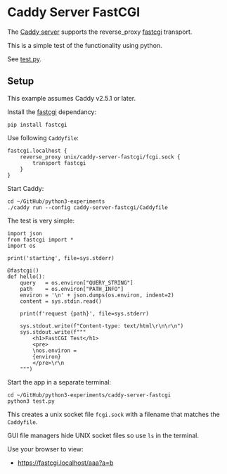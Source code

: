 # Caddy Server FastCGI
The [Caddy server](https://caddyserver.com/) supports the reverse_proxy
[fastcgi](https://caddyserver.com/docs/caddyfile/directives/reverse_proxy#the-fastcgi-transport) transport.

This is a simple test of the functionality using python.

See [test.py](test.py).


## Setup
This example assumes Caddy v2.5.1 or later.

Install the [fastcgi](https://pypi.org/project/fastcgi/) dependancy:
```
pip install fastcgi
```

Use following `Caddyfile`:

```
fastcgi.localhost {
    reverse_proxy unix/caddy-server-fastcgi/fcgi.sock {
        transport fastcgi
    }
}
```

Start Caddy:
```shell
cd ~/GitHub/python3-experiments
./caddy run --config caddy-server-fastcgi/Caddyfile
```

The test is very simple:
```python3
import json
from fastcgi import *
import os

print('starting', file=sys.stderr)

@fastcgi()
def hello():
    query   = os.environ["QUERY_STRING"]
    path    = os.environ["PATH_INFO"]
    environ = '\n' + json.dumps(os.environ, indent=2)
    content = sys.stdin.read()

    print(f'request {path}', file=sys.stderr)

    sys.stdout.write(f"Content-type: text/html\r\n\r\n")
    sys.stdout.write(f"""
        <h1>FastCGI Test</h1>
        <pre>
        \nos.environ =
        {environ}
        </pre>\r\n
    """)
```

Start the app in a separate terminal:
```
cd ~/GitHub/python3-experiments/caddy-server-fastcgi
python3 test.py
```

This creates a unix socket file `fcgi.sock` with a filename that matches the `Caddyfile`. 

GUI file managers hide UNIX socket files so use `ls` in the terminal.

Use your browser to view:
* <https://fastcgi.localhost/aaa?a=b>

